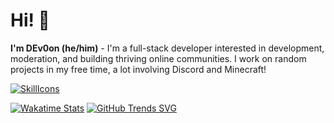 

# Hi! 👋
**I'm DEv0on (he/him)** - I'm a full-stack developer interested in development, moderation, and building thriving online communities. I work on random projects in my free time, a lot involving Discord and Minecraft!

[![SkillIcons](https://skillicons.dev/icons?i=java,kotlin,js,ts,rust,html,css,nodejs,tailwind,vue,nuxt,mongodb,prisma,docker)](https://skillicons.dev)<br/>


<a href="#">![Wakatime Stats](https://github-readme-stats.vercel.app/api/wakatime?username=dev0on&langs_count=5&layout=compact&theme=dark)</a>
<a href="#">![GitHub Trends SVG](https://api.githubtrends.io/user/svg/DEv0on/langs?time_range=all_time&use_percent=True&include_private=True&loc_metric=changed&theme=dark)</a>

